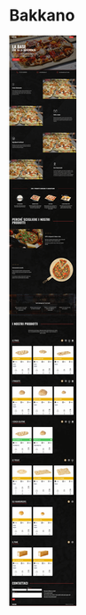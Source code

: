 # Bakkano

![Bakkano Landing Page](https://raw.githubusercontent.com/gianluigitrontini/preview-images/main/bakkano/bakkano-capture-for-github.png)
